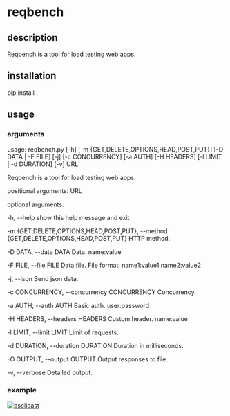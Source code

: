 # reqbench

## description

Reqbench is a tool for load testing web apps.

## installation

pip install .

## usage

### arguments

usage: reqbench.py [-h] [-m {GET,DELETE,OPTIONS,HEAD,POST,PUT}]
                   [-D DATA | -F FILE] [-j] [-c CONCURRENCY] [-a AUTH]
                   [-H HEADERS] [-l LIMIT | -d DURATION] [-v]
                   URL

Reqbench is a tool for load testing web apps.

positional arguments:
  URL

optional arguments:

  -h, --help            show this help message and exit

  -m {GET,DELETE,OPTIONS,HEAD,POST,PUT}, --method {GET,DELETE,OPTIONS,HEAD,POST,PUT} HTTP method.

  -D DATA, --data DATA  Data. name:value

  -F FILE, --file FILE  Data file. File format: name1:value1 name2:value2

  -j, --json            Send json data.

  -c CONCURRENCY, --concurrency CONCURRENCY Concurrency.

  -a AUTH, --auth AUTH  Basic auth. user:password

  -H HEADERS, --headers HEADERS Custom header. name:value

  -l LIMIT, --limit LIMIT Limit of requests.

  -d DURATION, --duration DURATION Duration in milliseconds.

  -O OUTPUT, --output OUTPUT Output responses to file.

  -v, --verbose  Detailed output.

### example

[![asciicast](https://asciinema.org/a/njSbhst49GhwhAmoyvhD5OOKt.svg)](https://asciinema.org/a/njSbhst49GhwhAmoyvhD5OOKt)